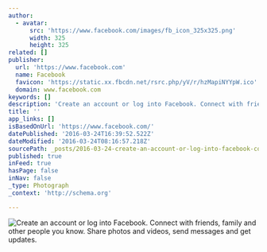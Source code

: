 ```yaml
---
author:
  - avatar:
      src: 'https://www.facebook.com/images/fb_icon_325x325.png'
      width: 325
      height: 325
related: []
publisher:
  url: 'https://www.facebook.com'
  name: Facebook
  favicon: 'https://static.xx.fbcdn.net/rsrc.php/yV/r/hzMapiNYYpW.ico'
  domain: www.facebook.com
keywords: []
description: 'Create an account or log into Facebook. Connect with friends, family and other people you know. Share photos and videos, send messages and get updates.'
title: ''
app_links: []
isBasedOnUrl: 'https://www.facebook.com/'
datePublished: '2016-03-24T16:39:52.522Z'
dateModified: '2016-03-24T08:16:57.218Z'
sourcePath: _posts/2016-03-24-create-an-account-or-log-into-facebook-connect-with-friends.md
published: true
inFeed: true
hasPage: false
inNav: false
_type: Photograph
_context: 'http://schema.org'

---
```

![Create an account or log into Facebook. Connect with friends, family and other people you know. Share photos and videos, send messages and get updates.](https://www.facebook.com/images/fb_icon_325x325.png)
